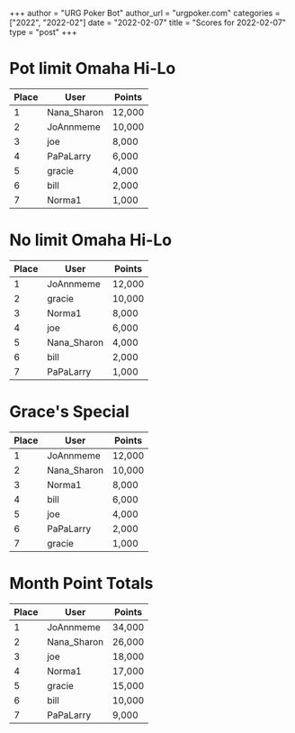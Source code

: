 +++
author = "URG Poker Bot"
author_url = "urgpoker.com"
categories = ["2022", "2022-02"]
date = "2022-02-07"
title = "Scores for 2022-02-07"
type = "post"
+++
# Pot limit Omaha Hi-Lo

| Place | User | Points |
|-------|------|--------|
| 1 | Nana_Sharon | 12,000 |
| 2 | JoAnnmeme | 10,000 |
| 3 | joe | 8,000 |
| 4 | PaPaLarry | 6,000 |
| 5 | gracie | 4,000 |
| 6 | bill | 2,000 |
| 7 | Norma1 | 1,000 |

# No limit Omaha Hi-Lo

| Place | User | Points |
|-------|------|--------|
| 1 | JoAnnmeme | 12,000 |
| 2 | gracie | 10,000 |
| 3 | Norma1 | 8,000 |
| 4 | joe | 6,000 |
| 5 | Nana_Sharon | 4,000 |
| 6 | bill | 2,000 |
| 7 | PaPaLarry | 1,000 |

# Grace's Special

| Place | User | Points |
|-------|------|--------|
| 1 | JoAnnmeme | 12,000 |
| 2 | Nana_Sharon | 10,000 |
| 3 | Norma1 | 8,000 |
| 4 | bill | 6,000 |
| 5 | joe | 4,000 |
| 6 | PaPaLarry | 2,000 |
| 7 | gracie | 1,000 |

# Month Point Totals

| Place | User | Points |
|-------|------|--------|
| 1 | JoAnnmeme | 34,000 |
| 2 | Nana_Sharon | 26,000 |
| 3 | joe | 18,000 |
| 4 | Norma1 | 17,000 |
| 5 | gracie | 15,000 |
| 6 | bill | 10,000 |
| 7 | PaPaLarry | 9,000 |
